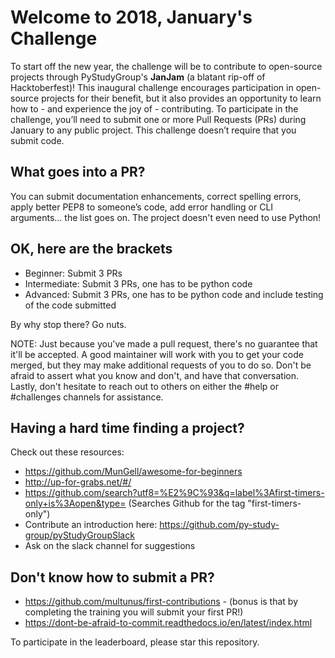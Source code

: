 # Welcome to 2018, January's Challenge

To start off the new year, the challenge will be to contribute to open-source projects through PyStudyGroup's **JanJam** (a blatant rip-off of Hacktoberfest)! This inaugural challenge encourages participation in open-source projects for their benefit, but it also provides an opportunity to learn how to - and experience the joy of - contributing. To participate in the challenge, you’ll need to submit one or more Pull Requests (PRs) during January to any public project. This challenge doesn’t require that you submit code. 

## What goes into a PR?
You can submit documentation enhancements, correct spelling errors, apply better PEP8 to someone’s code, add error handling or CLI arguments… the list goes on. The project doesn't even need to use Python!

## OK, here are the brackets

* Beginner: Submit 3 PRs
* Intermediate: Submit 3 PRs, one has to be python code
* Advanced: Submit 3 PRs, one has to be python code and include testing of the code submitted

By why stop there? Go nuts.

NOTE: Just because you've made a pull request, there's no guarantee that it'll be accepted.  A good maintainer will work with you to get your code merged, but they may make additional requests of you to do so.  Don't be afraid to assert what you know and don't, and have that conversation. Lastly, don't hesitate to reach out to others on either the #help or #challenges channels for assistance.

## Having a hard time finding a project?

Check out these resources:

* https://github.com/MunGell/awesome-for-beginners
* http://up-for-grabs.net/#/
* https://github.com/search?utf8=%E2%9C%93&q=label%3Afirst-timers-only+is%3Aopen&type= (Searches Github for the tag "first-timers-only")
* Contribute an introduction here: https://github.com/py-study-group/pyStudyGroupSlack
* Ask on the slack channel for suggestions


## Don't know how to submit a PR?

* https://github.com/multunus/first-contributions - (bonus is that by completing the training you will submit your first PR!)
* https://dont-be-afraid-to-commit.readthedocs.io/en/latest/index.html

To participate in the leaderboard, please star this repository.

